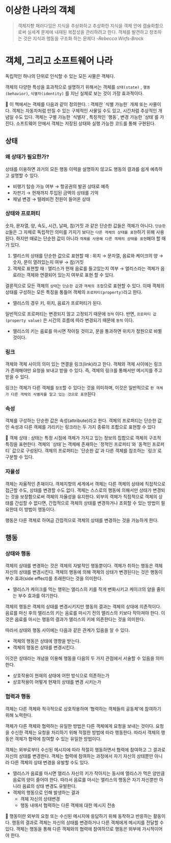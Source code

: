 # 이상한 나라의 객체 
> 객체지향 패러다임은 지식을 추상화하고 추상화한 지식을 객체 안에 캡슐화함으로써 실세계 문제에 내재된 복잡성을 관리하려고 한다. 
객체를 발견하고 창조하는 것은 지식과 행동을 구조화 하는 문제다 *-Rebecca Wirfs-Brock*
> 

# 객체, 그리고 소프트웨어 나라

독립적인 하나의 단위로 인식할 수 있는 모든 사물은 객체다.

객체의 다양한 특성을 효과적으로 설명하기 위해서는 객체를 `상태(state)` , `행동(behavior)`, `식별자(identity)` 를 지닌 실체로 보는 것이 가장 효과적이다. 

<aside>
🐬 이 책에서는 객체를 다음과 같이 정의한다.
: 객체란 `식별 가능한` 개체 또는 사물이다. 객체는 자동차처럼 만질 수 있는 구체적인 사물일 수도 있고, 시간처럼 추상적인 개념일 수도 있다. 객체는 구별 가능한 `식별자`, 특징적인 `행동`, 변경 가능한 `상태`를 가진다. 소프트웨어 안에서 객체는 저장된 상태와 실행 가능한 코드를 통해 구현된다.

</aside>

## 상태

### 왜 상태가 필요한가?

상태를 이용하면 과거의 모든 행동 이력을 설명하지 않고도 행동의 결과를 쉽게 예측하고 설명할 수 있다. 

- 비행기 탑승 가능 여부 → 항공권의 발권 상태로 예측
- 자판기 → 현재까지 투입된 금액의 상태를 기억
- 채널 변경 → 텔레비전 전원이 들어온 상태

### 상태와 프로퍼티

숫자, 문자열, 양, 속도, 시간, 날짜, 참/거짓 과 같은 단순한 값들은 객체가 아니다. 
`단순한 값`들은 그 자체로 독립적인 의미를 가지기 보다는 `다른 객체의 상태를 표현`하기 위해 사용된다.
하지만 때로는 단순한 값이 아니라 `객체를 사용해 다른 객체의 상태를 표현`해야 할 때가 있다.

1. 앨리스의 상태를 단순한 값으로 표현할 때
: 위치 → 문자열, 음료와 케이크의 양 → 숫자, 문이 열려있는지 여부 → 참/거짓 
2. 객체로 표현할 때
: 앨리스가 현재 음료를 들고있는지 여부 → 앨리스라는 객체가 음료라는 객체와 연결되어 있는지 여부로 표현 할 수 있다. 

결론적으로 모든 객체의 `상태`는 `단순한 값`과 `객체의 조합`으로 표현할 수 있다. 
이때 객체의 상태를 구성하는 모든 특징을 통틀어 객체의 `프로퍼티(property)`라고 한다. 

- 앨리스의 경우 키, 위치, 음료가 프로퍼티가 된다.

일반적으로 프로퍼티는 변경되지 않고 고정되기 때문에 `정적` 이다. 반면, `프로퍼티 값(property value)` 은
시간의 흐름에 따라 변경되기 때문에 `동적` 이다.

- 앨리스의 키는 음료를 마시면 작아질 것이고, 문을 통과하면 위치가 정원으로 바뀔 것이다.

### 링크

객체와 객체 사이의 의미 있는 연결을 링크(link)라고 한다.
객체와 객체 사이에는 링크가 존재해야만 요청을 보내고 받을 수 있다. 즉, 객체의 링크를 통해서만 메시지를 주고 받을 수 있다. 

링크는 객체가 다른 객체를 `참조`할 수 있다는 것을 의미하며, 이것은 일반적으로 `한 객체가 다른 객체의 식별자를 알고 있는 것으로 표현`된다

### 속성

객체를 구성하는 단순한 값은 속성(attribute)라고 한다. 
객체의 프로퍼티는 단순한 값인 속성과 다른 객체를 가리키는 링크라는 두 가지 종류의 조합으로 표현할 수 있다 

<aside>
🐬 객체 상태
: 상태는 특정 시점에 객체가 가지고 있는 정보의 집합으로 객체의 구조적 특징을 표현한다. 객체의 `상태`는 객체에 존재하는 `정적인 프로퍼티`와 `동적인 프로퍼티` 값으로 구성된다. 객체의 프로퍼티는 `단순한 값`과 다른 객체를 참조하는 `링크`로 구분할 수 있다.

</aside>

### 자율성

객체는 자율적인 존재이다. 객체지향의 세계에서 객체는 다른 객체의 상태에 직접적으로 접근할 수도, 상태를 변경할 수도 없다. 객체는 스스로의 행동에 의해서만 상태가 변경되는 것을 보장함으로써 객체의 자율성을 유지한다.
외부의 객체가 직접적으로 객체의 상태를 간섭할 수 없다면, 간접적으로 객체의 상태를 변경하거나 조회할 수 있는 방법이 필요한데 이 방법이 행동이다. 

행동은 다른 객체로 하여금 간접적으로 객체의 상태를 변경하는 것을 가능하게 한다. 

## 행동

### 상태와 행동

객체의 상태를 변경하는 것은 객체의 자발적인 행동뿐이다. 
객체가 취하는 행동은 객체 자신의 상태를 변경시킨다. 객체의 행동에 의해 객체의 상태가 변경된다는 것은 행동이 부수 효과(side effect)를 초래한다는 것을 의미한다. 

- 앨리스가 케이크를 먹는 행위는 앨리스의 키를 작게 변화시키고 케이크의 양을 줄이는 부수 효과를 야기한다.

객체의 행동은 객체의 상태를 변경시키지만 행동의 결과는 객체의 상태에 의존적이다. 
음료를 마신 후의 앨리스의 키는 음료를 마시기 전의 앨리스의 키보다 작아져야 한다. 이것은 음료를 마시는 행동의 결과가 앨리스의 키에 의존한다는 것을 의미한다. 

따라서 상태와 행동 사이에는 다음과 같은 관계가 있음을 알 수 있다.

- 객체의 행동은 상태에 영향을 받는다.
- 객체의 행동은 상태를 변경시킨다.

이것은 상태라는 개념을 이용해 행동을 다음의 두 가지 관점에서 서술할 수 있음을 의미한다. 

- 상호작용이 현재의 상태에 어떤 방식으로 의존하는가
- 상호작용이 어떻게 현재의 상태를 변경 시키는가

### 협력과 행동

객체는 다른 객체와 적극적으로 상호작용하며 ‘협력하는 객체들의 공동체’에 참여하기 위해 노력한다. 

객체가 다른 객체와 협력하는 유일한 방법은 다른 객체에게 요청을 보내는 것이다. 요청을 수신한 객체는 요청을 처리하기 위해 적절한 방법에 따라 행동한다. 따라서 객체의 행동은 객체가 협력에 참여할 수 있는 유일한 방법이다. 

객체는 외부로부터 수신된 메시지에 따라 적절히 행동하면서 협력에 참여하고 그 결과로 자신의 상태를 변경한다. 
객체는 협력에 참여하는 과정에서 자기 자신의 상태뿐만 아니라 다른 객체의 상태 변경을 유발할 수도 있다. 

- 앨리스가 음료를 마시면 앨리스 자신의 키가 작아지는 동시에 앨리스가 먹은 양만큼 음료의 양이 줄어야 한다. 
따라서 음료를 마시는 앨리스의 행동은 자기 자신뿐만 아니라 음료의 상태 변경도 유발한다.
- 객체의 행동으로 인해 발생하는 결과
    - 객체 자신의 상태변경
    - 행동 내에서 협력하는 다른 객체에 대한 메시지 전송

<aside>
🐬 행동이란 외부의 요청 또는 수신된 메시지에 응답하기 위해 동작하고 반응하는 활동이다.
행동의 결과로 객체는 자신의 상태를 변경하거나 다른 객체에게 메시지를 전달할 수 있다.
객체는 행동을 통해 다른 객체와의 협력에 참여하므로 행동은 외부에 가시적이어야 한다.

</aside>

###
